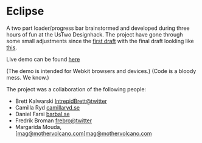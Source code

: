 Eclipse
========================
A two part loader/progress bar brainstormed and developed during three hours of fun at the UsTwo Designhack. The project have gone through some small adjustments since the [first draft](https://dribbble.com/shots/1694970-Loader) with the final draft lookling like [this](https://dribbble.com/shots/1698228-Eclipse-Loader).

Live demo can be found [here](http://barbal.github.io/eclipse-ustwo-designhack)

(The demo is intended for Webkit browsers and devices.)
(Code is a bloody mess. We know.)

The project was a collaboration of the following people:
- Brett Kalwarski [IntrepidBrett@twitter](https://twitter.com/IntrepidBrett)
- Camilla Ryd [camillaryd.se](http://camillaryd.se)
- Daniel Farsi [barbal.se](http://barbal.se)
- Fredrik Broman [frebro@twitter](https://twitter.com/frebro)
- Margarida Mouda, [mag@mothervolcano.com]mag@mothervolcano.com